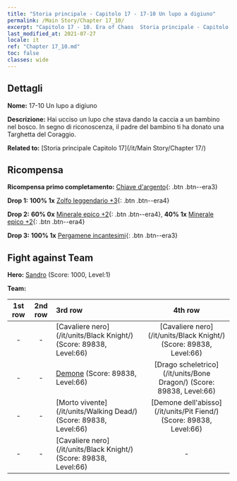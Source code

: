 ```yaml
---
title: "Storia principale - Capitolo 17 - 17-10 Un lupo a digiuno"
permalink: /Main Story/Chapter 17_10/
excerpt: "Capitolo 17 - 10. Era of Chaos  Storia principale - Capitolo 17_10. 17-10 Un lupo a digiuno"
last_modified_at: 2021-07-27
locale: it
ref: "Chapter 17_10.md"
toc: false
classes: wide
---
```


## Dettagli

 **Nome:** 17-10 Un lupo a digiuno

 **Descrizione:** Hai ucciso un lupo che stava dando la caccia a un bambino nel bosco. In segno di riconoscenza, il padre del bambino ti ha donato una Targhetta del Coraggio.

 **Related to:** [Storia principale Capitolo 17](/it/Main Story/Chapter 17/)

## Ricompensa

 **Ricompensa primo completamento:** [Chiave d'argento](/ItemsIT/con_693/){: .btn .btn--era3}

 **Drop 1:** **100% 1x** [Zolfo leggendario +3](/ItemsIT/mat_57/){: .btn .btn--era4}

 **Drop 2:** **60% 0x** [Minerale epico +2](/ItemsIT/mat_47/){: .btn .btn--era4}, **40% 1x** [Minerale epico +2](/ItemsIT/mat_47/){: .btn .btn--era4}

 **Drop 3:** **100% 1x** [Pergamene incantesimi](/ItemsIT/con_694/){: .btn .btn--era3}


## Fight against Team
 **Hero:** [Sandro](/it/heroes/Sandro/) (Score: 1000, Level:1)

 **Team:**


  | 1st row | 2nd row | 3rd row | 4th row |
  |:----:|:----:|:----|:----:|
  | - | - | [Cavaliere nero](/it/units/Black Knight/) (Score: 89838, Level:66)  | [Cavaliere nero](/it/units/Black Knight/) (Score: 89838, Level:66)  |
  | - | - | [Demone](/it/units/Demon/) (Score: 89838, Level:66)  | [Drago scheletrico](/it/units/Bone Dragon/) (Score: 89838, Level:66)  |
  | - | - | [Morto vivente](/it/units/Walking Dead/) (Score: 89838, Level:66)  | [Demone dell'abisso](/it/units/Pit Fiend/) (Score: 89838, Level:66)  |
  | - | - | [Cavaliere nero](/it/units/Black Knight/) (Score: 89838, Level:66)  | - |


